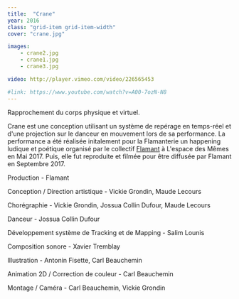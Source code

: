 ```yaml
---
title:  "Crane"
year: 2016
class: "grid-item grid-item-width"
cover: "crane.jpg"

images:
    - crane2.jpg
    - crane1.jpg
    - crane3.jpg

video: http://player.vimeo.com/video/226565453

#link: https://www.youtube.com/watch?v=A00-7ozN-N8
---
```



Rapprochement du corps physique et virtuel.

Crane est une conception utilisant un système de repérage en temps-réel et d'une projection sur le danceur en mouvement lors de sa performance. La performance a été réalisée initalement pour la Flamanterie un happening ludique et poétique organisé par le collectif [Flamant](http://flamant.co/) à L'espace des Mêmes en Mai 2017. Puis, elle fut reproduite et filmée pour être diffusée par Flamant en Septembre 2017.

Production - Flamant

Conception / Direction artistique - Vickie Grondin, Maude Lecours

Chorégraphie - Vickie Grondin, Jossua Collin Dufour, Maude Lecours

Danceur - Jossua Collin Dufour

Développement système de Tracking et de Mapping - Salim Lounis

Composition sonore - Xavier Tremblay

Illustration - Antonin Fisette, Carl Beauchemin

Animation 2D / Correction de couleur - Carl Beauchemin

Montage / Caméra - Carl Beauchemin, Vickie Grondin